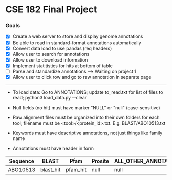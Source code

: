 # CSE 182 Final Project
### Goals
- [x] Create a web server to store and display genome annotations
- [x] Be able to read in standard-format annotations automatically
- [x] Convert data load to use pandas (req headers)
- [x] Allow user to search for annotations
- [x] Allow user to download information
- [x] Implement statitistics for hits at bottom of table
- [ ] Parse and standardize annotations --> Waiting on project 1
- [x] Allow user to click row and go to raw annotation in separate page

---

* To load data: Go to ANNOTATIONS; update to_read.txt for list of files to read; python3 load\_data.py --clear

* Null fields (no hit) must have marker "NULL" or "null" (case-sensitive)

* Raw alignment files must be organized into their own folders for each tool; filename must be \<tool>/<protein\_id>.txt. E.g. BLAST/ABO10513.txt

* Keywords must have descriptive annotations, not just things like family name

* Annotations must have header in form 

| Sequence | BLAST | Pfam | Prosite | ALL\_OTHER\_ANNOTATIONS | Comments |
| -------- | ----- | ---- | ------- | ----------------------- | -------- |
| ABO10513 | blast_hit | pfam_hit | null | null | generic_comment |
